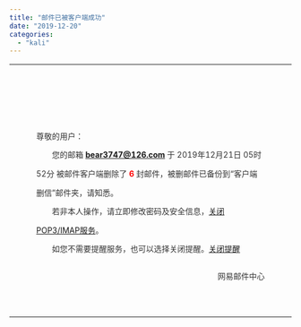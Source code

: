 ```yaml
---
title: "邮件已被客户端成功"
date: "2019-12-20"
categories: 
  - "kali"
---
```


<table width="608" border="0" align="center" cellpadding="0" cellspacing="0"><tbody><tr><td height="84">&nbsp;</td></tr><tr><td><div style="padding:25px 40px;font-size:14px;line-height:240%;color:#333"><p style="margin:0;padding:0">尊敬的用户：</p><p style="margin:0;padding:0;text-indent:2em">您的邮箱 <strong><a href="mailto:bear3747@126.com" target="_blank" rel="noopener noreferrer">bear3747@126.com</a></strong> 于 2019年12月21日 05时52分 被邮件客户端删除了 <strong style="color:#F00">6</strong> 封邮件，被删邮件已备份到“客户端删信”邮件夹，请知悉。</p><p style="margin:0;padding:0;text-indent:2em">若非本人操作，请立即修改密码及安全信息，<a href="http://mail.126.com/" target="_blank" rel="noopener noreferrer">关闭POP3/IMAP服务</a>。</p><p style="margin:0;padding:0;text-indent:2em">如您不需要提醒服务，也可以选择关闭提醒。<a href="http://mail.126.com/" target="_blank" rel="noopener noreferrer">关闭提醒</a></p><p style="margin:0;padding:0;padding-top:15px;text-align:right">网易邮件中心</p></div></td></tr><tr><td height="22">&nbsp;</td></tr></tbody></table>
